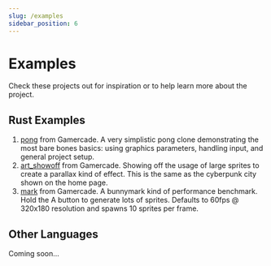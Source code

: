 ```yaml
---
slug: /examples
sidebar_position: 6
---
```


# Examples

Check these projects out for inspiration or to help learn more about the project.

## Rust Examples

1. [pong](https://github.com/gamercade-io/gc_pong) from Gamercade. A very simplistic pong clone demonstrating the most bare bones basics: using graphics parameters, handling input, and general project setup.
1. [art_showoff](https://github.com/gamercade-io/gc_art_showoff) from Gamercade. Showing off the usage of large sprites to create a parallax kind of effect. This is the same as the cyberpunk city shown on the home page.
1. [mark](https://github.com/gamercade-io/gc_mark) from Gamercade. A bunnymark kind of performance benchmark. Hold the A button to generate lots of sprites. Defaults to 60fps @ 320x180 resolution and spawns 10 sprites per frame.

## Other Languages

Coming soon...